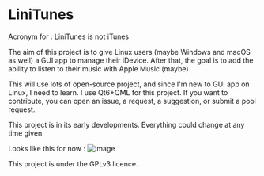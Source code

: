 # LiniTunes
Acronym for : LiniTunes is not iTunes

The aim of this project is to give Linux users (maybe Windows and macOS as well) a GUI app to manage their iDevice.
After that, the goal is to add the ability to listen to their music with Apple Music (maybe)

This will use lots of open-source project, and since I'm new to GUI app on Linux, I need to learn.
I use Qt6+QML for this project.
If you want to contribute, you can open an issue, a request, a suggestion, or submit a pool request.

This project is in its early developments. Everything could change at any time given.

Looks like this for now :
![image](https://github.com/topiga/LiniTunes/assets/38886040/c5f873c8-7876-4a36-8175-77a63421cecf)

This project is under the GPLv3 licence.
